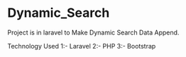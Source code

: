 # Dynamic_Search
Project is in laravel to Make Dynamic Search Data Append.

Technology Used
1:- Laravel
2:- PHP
3:- Bootstrap
